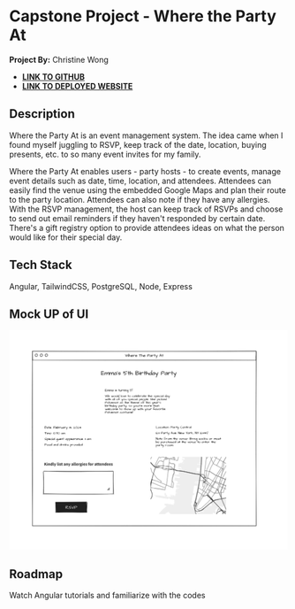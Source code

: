 # Capstone Project - Where the Party At

**Project By:** Christine Wong
- [**LINK TO GITHUB**](https://github.com/cwon07/)
- [**LINK TO DEPLOYED WEBSITE**](https://render.com)

## Description

Where the Party At is an event management system. The idea came when I found myself juggling to RSVP, keep track of the date, location, buying presents, etc. to so many event invites for my family. 

Where the Party At enables users - party hosts - to create events, manage event details such as date, time, location, and attendees. 
Attendees can easily find the venue using the embedded Google Maps and plan their route to the party location. Attendees can also note if they have any allergies.
With the RSVP management, the host can keep track of RSVPs and choose to send out email reminders if they haven't responded by certain date. 
There's a gift registry option to provide attendees ideas on what the person would like for their special day. 

## Tech Stack

Angular, TailwindCSS, PostgreSQL, Node, Express

## Mock UP of UI

 ![Desktop View](mockupUI.png)


## Roadmap

Watch Angular tutorials and familiarize with the codes
